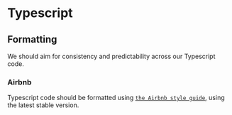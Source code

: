 # Typescript

## Formatting

We should aim for consistency and predictability across our Typescript code.

### Airbnb

Typescript code should be formatted using
[`the Airbnb style guide`](https://github.com/airbnb/javascript), using the
latest stable version.
